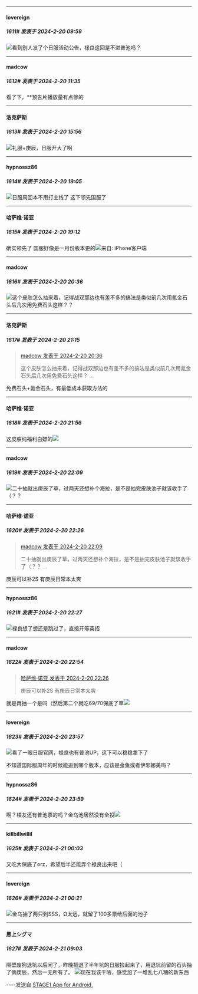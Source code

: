 
*****

####  lovereign  
##### 1611#       发表于 2024-2-20 09:59

<img src="https://static.saraba1st.com/image/smiley/face2017/112.png" referrerpolicy="no-referrer">看到别人发了个日服活动公告，禄良这回是不进普池吗？


*****

####  madcow  
##### 1612#       发表于 2024-2-20 11:35

看了下，**预告片播放量有点惨的


*****

####  洛克萨斯  
##### 1613#       发表于 2024-2-20 15:56

<img src="https://static.saraba1st.com/image/smiley/face2017/068.png" referrerpolicy="no-referrer">礼服+庚辰，日服开大了啊


*****

####  hypnossz86  
##### 1614#       发表于 2024-2-20 19:05

<img src="https://static.saraba1st.com/image/smiley/face2017/067.png" referrerpolicy="no-referrer">日服周回本不用打主线了
这下领先国服了


*****

####  哈萨维·诺亚  
##### 1615#       发表于 2024-2-20 19:12

确实领先了 国服好像是一月份版本更的<img src="https://static.saraba1st.com/image/smiley/face2017/008.png" referrerpolicy="no-referrer">来自: iPhone客户端


*****

####  madcow  
##### 1616#       发表于 2024-2-20 20:36

<img src="https://static.saraba1st.com/image/smiley/face2017/105.png" referrerpolicy="no-referrer">这个皮肤怎么抽来着，记得战双那边也有差不多的搞法是类似前几次用氪金石头后几次用免费石头这样？？


*****

####  洛克萨斯  
##### 1617#       发表于 2024-2-20 21:15

<blockquote><a href="httphttps://bbs.saraba1st.com/2b/forum.php?mod=redirect&amp;goto=findpost&amp;pid=64013484&amp;ptid=2064120" target="_blank">madcow 发表于 2024-2-20 20:36</a>

这个皮肤怎么抽来着，记得战双那边也有差不多的搞法是类似前几次用氪金石头后几次用免费石头这样？ ...</blockquote>
免费石头+氪金石头，有最低成本获取方法的


*****

####  哈萨维·诺亚  
##### 1618#       发表于 2024-2-20 21:56

这皮肤纯福利白嫖的<img src="https://static.saraba1st.com/image/smiley/animal2017/008.png" referrerpolicy="no-referrer">

*****

####  madcow  
##### 1619#       发表于 2024-2-20 22:09

<img src="https://static.saraba1st.com/image/smiley/face2017/105.png" referrerpolicy="no-referrer">二十抽就出庚辰了草，过两天还想补个海拉，是不是抽完皮肤池子就该收手了（？？

*****

####  哈萨维·诺亚  
##### 1620#       发表于 2024-2-20 22:26

<blockquote><a href="httphttps://bbs.saraba1st.com/2b/forum.php?mod=redirect&amp;goto=findpost&amp;pid=64014379&amp;ptid=2064120" target="_blank">madcow 发表于 2024-2-20 22:09</a>

二十抽就出庚辰了草，过两天还想补个海拉，是不是抽完皮肤池子就该收手了（？？ ...</blockquote>
庚辰可以补2S 有庚辰日常本太爽

*****

####  hypnossz86  
##### 1621#       发表于 2024-2-20 22:27

<img src="https://static.saraba1st.com/image/smiley/face2017/037.png" referrerpolicy="no-referrer">禄良想了想还是跳过了，直接开等英招


*****

####  madcow  
##### 1622#       发表于 2024-2-20 22:54

<blockquote><a href="httphttps://bbs.saraba1st.com/2b/forum.php?mod=redirect&amp;goto=findpost&amp;pid=64014498&amp;ptid=2064120" target="_blank">哈萨维·诺亚 发表于 2024-2-20 22:26</a>

庚辰可以补2S 有庚辰日常本太爽</blockquote>
就是再抽一个是吗（然后第二个就吃69/70保底了草<img src="https://static.saraba1st.com/image/smiley/face2017/068.png" referrerpolicy="no-referrer">


*****

####  lovereign  
##### 1623#       发表于 2024-2-20 23:57

<img src="https://static.saraba1st.com/image/smiley/face2017/018.png" referrerpolicy="no-referrer">看了一眼日服官网，禄良也有普池UP，这下可以稳稳拿下了

不知道国际服周年的时候能追到哪个版本，应该是金鱼或者伊邪娜美吗？

*****

####  hypnossz86  
##### 1624#       发表于 2024-2-20 23:59

啊？楼友还有普池票的吗？金乌池居然没有全投<img src="https://static.saraba1st.com/image/smiley/face2017/018.png" referrerpolicy="no-referrer">


*****

####  killbillwillil  
##### 1625#       发表于 2024-2-21 00:03

又吃大保底了orz，希望后半还能弄个禄良出来吧（


*****

####  lovereign  
##### 1626#       发表于 2024-2-21 00:21

<img src="https://static.saraba1st.com/image/smiley/face2017/050.png" referrerpolicy="no-referrer">金乌抽了两只到SSS，Ω太远，就留了100多票给后面的池子


*****

####  黑上シグマ  
##### 1627#       发表于 2024-2-21 09:03

隔壁废狗退坑以后闲了，昨晚把退了半年坑的日服捡起来了，用退坑前留的石头抽了俩庚辰，然后一无所有了。
<img src="https://static.saraba1st.com/image/smiley/face2017/001.png" referrerpolicy="no-referrer">现在我该干啥，感觉加了一堆乱七八糟的新东西

----发送自 [STAGE1 App for Android.](http://stage1.5j4m.com/?1.37)

